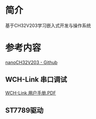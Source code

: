 # 简介
基于CH32V203学习嵌入式开发与操作系统
# 参考内容
[nanoCH32V203 - Github](https://github.com/wuxx/nanoCH32V203/blob/master/README_cn.md)

## WCH-Link 串口调试
[WCH-Link 用户手册.PDF](https://www.wch.cn/downloads/file/417.html?time=2023-04-08%2015:03:13&code=Te5GipWvn36L2YjRkg7hy3hFuxfxzc61ixLYKqrI)

## ST7789驱动